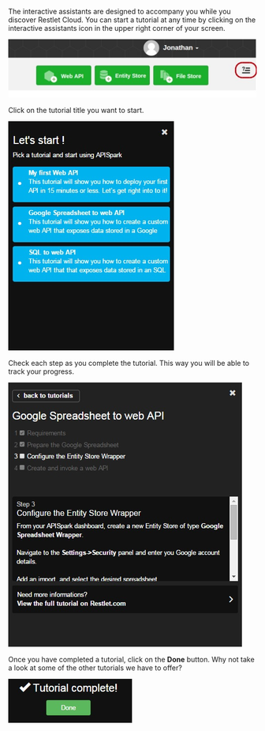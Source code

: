 
The interactive assistants are designed to accompany you while you discover Restlet Cloud. You can start a tutorial at any time by clicking on the interactive assistants icon in the upper right corner of your screen.

![interactive tutorial logo](images/interactiveassistantslogo.jpg "interactive tutorial logo")

Click on the tutorial title you want to start.

![interactive tutorials list](images/iss-list.jpg "interactive tutorials list")

Check each step as you complete the tutorial. This way you will be able to track your progress.

![checkboxes](images/iss-checkboxes.jpg "checkboxes")

Once you have completed a tutorial, click on the **Done** button. Why not take a look at some of the other tutorials we have to offer?

![Done button](images/iss-done-button.jpg "Done button")
